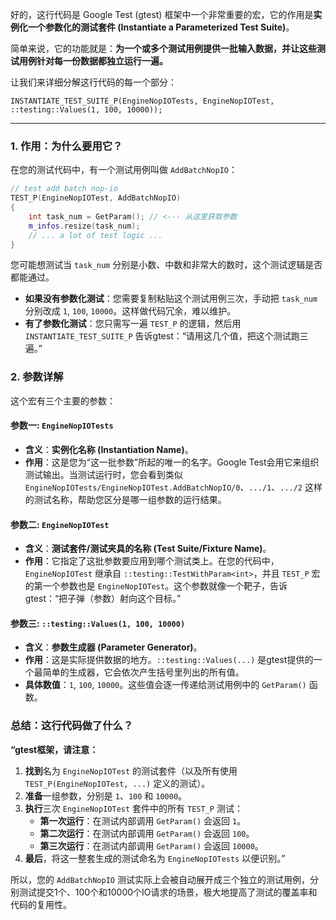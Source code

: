 好的，这行代码是 Google Test (gtest) 框架中一个非常重要的宏，它的作用是**实例化一个参数化的测试套件 (Instantiate a Parameterized Test Suite)**。

简单来说，它的功能就是：**为一个或多个测试用例提供一批输入数据，并让这些测试用例针对每一份数据都独立运行一遍。**

让我们来详细分解这行代码的每一个部分：

`INSTANTIATE_TEST_SUITE_P(EngineNopIOTests, EngineNopIOTest, ::testing::Values(1, 100, 10000));`

-----

### 1\. 作用：为什么要用它？

在您的测试代码中，有一个测试用例叫做 `AddBatchNopIO`：

```cpp
// test add batch nop-io
TEST_P(EngineNopIOTest, AddBatchNopIO)
{
    int task_num = GetParam(); // <--- 从这里获取参数
    m_infos.resize(task_num);
    // ... a lot of test logic ...
}
```

您可能想测试当 `task_num` 分别是小数、中数和非常大的数时，这个测试逻辑是否都能通过。

  * **如果没有参数化测试**：您需要复制粘贴这个测试用例三次，手动把 `task_num` 分别改成 `1`, `100`, `10000`。这样做代码冗余，难以维护。
  * **有了参数化测试**：您只需写一遍 `TEST_P` 的逻辑，然后用 `INSTANTIATE_TEST_SUITE_P` 告诉gtest：“请用这几个值，把这个测试跑三遍。”

### 2\. 参数详解

这个宏有三个主要的参数：

#### **参数一: `EngineNopIOTests`**

  * **含义**：**实例化名称 (Instantiation Name)**。
  * **作用**：这是您为“这一批参数”所起的唯一的名字。Google Test会用它来组织测试输出。当测试运行时，您会看到类似 `EngineNopIOTests/EngineNopIOTest.AddBatchNopIO/0`、`.../1`、`.../2` 这样的测试名称，帮助您区分是哪一组参数的运行结果。

#### **参数二: `EngineNopIOTest`**

  * **含义**：**测试套件/测试夹具的名称 (Test Suite/Fixture Name)**。
  * **作用**：它指定了这批参数要应用到哪个测试类上。在您的代码中，`EngineNopIOTest` 继承自 `::testing::TestWithParam<int>`，并且 `TEST_P` 宏的第一个参数也是 `EngineNopIOTest`。这个参数就像一个靶子，告诉gtest：“把子弹（参数）射向这个目标。”

#### **参数三: `::testing::Values(1, 100, 10000)`**

  * **含义**：**参数生成器 (Parameter Generator)**。
  * **作用**：这是实际提供数据的地方。`::testing::Values(...)` 是gtest提供的一个最简单的生成器，它会依次产生括号里列出的所有值。
  * **具体数值**：`1`, `100`, `10000`。这些值会逐一传递给测试用例中的 `GetParam()` 函数。

### 总结：这行代码做了什么？

**“gtest框架，请注意：**

1.  **找到**名为 `EngineNopIOTest` 的测试套件（以及所有使用 `TEST_P(EngineNopIOTest, ...)` 定义的测试）。
2.  **准备**一组参数，分别是 `1`、`100` 和 `10000`。
3.  **执行**三次 `EngineNopIOTest` 套件中的所有 `TEST_P` 测试：
      * **第一次运行**：在测试内部调用 `GetParam()` 会返回 `1`。
      * **第二次运行**：在测试内部调用 `GetParam()` 会返回 `100`。
      * **第三次运行**：在测试内部调用 `GetParam()` 会返回 `10000`。
4.  **最后**，将这一整套生成的测试命名为 `EngineNopIOTests` 以便识别。”

所以，您的 `AddBatchNopIO` 测试实际上会被自动展开成三个独立的测试用例，分别测试提交1个、100个和10000个IO请求的场景，极大地提高了测试的覆盖率和代码的复用性。